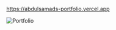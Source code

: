 https://abdulsamads-portfolio.vercel.app

![Portfolio](https://github.com/user-attachments/assets/8e681d92-d742-4a65-a79b-c3de85b579a7)



